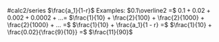#calc2/series
$\frac{a_1}{1-r}$
Examples:
$0.1\overline2 =$ 
$0.1 + 0.02 + 0.002 + 0.0002 + ... =$
$\frac{1}{10} + \frac{2}{100} + \frac{2}{1000} + \frac{2}{1000} + ... =$
$\frac{1}{10} + \frac{a_1}{1 - r} =$
$\frac{1}{10} + \frac{0.02}{\frac{9}{10}} =$
$\frac{11}{90}$